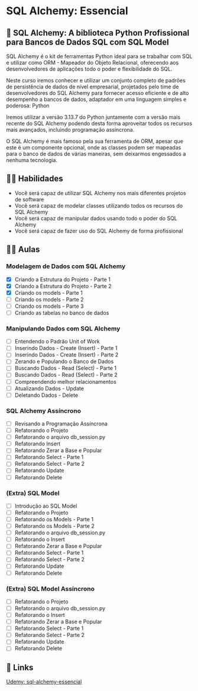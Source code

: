 # SQL Alchemy: Essencial
## 🚀 SQL Alchemy: A biblioteca Python Profissional para Bancos de Dados SQL com SQL Model

SQL Alchemy é o kit de ferramentas Python ideal para se trabalhar com SQL e utilizar como ORM - Mapeador do Objeto Relacional, oferecendo aos desenvolvedores de aplicações todo o poder e flexibilidade do SQL.

Neste curso iremos conhecer e utilizar um conjunto completo de padrões de persistência de dados de nível empresarial, projetados pelo time de desenvolvedores do SQL Alchemy para fornecer acesso eficiente e de alto desempenho a bancos de dados, adaptador em uma linguagem simples e poderosa: Python

Iremos utilizar a versão 3.13.7 do Python juntamente com a versão mais recente do SQL Alchemy podendo desta forma aproveitar todos os recursos mais avançados, incluindo programação assíncrona.

O SQL Alchemy é mais famoso pela sua ferramenta de ORM, apesar que este é um componente opcional, onde as classes podem ser mapeadas para o banco de dados de várias maneiras, sem deixarmos engessados a nenhuma tecnologia.

## 👨‍💻 Habilidades
* Você será capaz de utilizar SQL Alchemy nos mais diferentes projetos de software
* Você será capaz de modelar classes utilizando todos os recursos do SQL Alchemy
* Você será capaz de manipular dados usando todo o poder do SQL Alchemy
* Você será capaz de fazer uso do SQL Alchemy de forma profissional

## 👨‍🏫 Aulas
### Modelagem de Dados com SQL Alchemy
- [x] Criando a Estrutura do Projeto - Parte 1
- [X] Criando a Estrutura do Projeto - Parte 2
- [X] Criando os models - Parte 1
- [ ] Criando os models - Parte 2
- [ ] Criando os models - Parte 3
- [ ] Criando as tabelas no banco de dados

### Manipulando Dados com SQL Alchemy
- [ ] Entendendo o Padrão Unit of Work
- [ ] Inserindo Dados - Create (Insert) - Parte 1
- [ ] Inserindo Dados - Create (Insert) - Parte 2
- [ ] Zerando e Populando o Banco de Dados
- [ ] Buscando Dados - Read (Select) - Parte 1
- [ ] Buscando Dados - Read (Select) - Parte 2
- [ ] Compreendendo melhor relacionamentos
- [ ] Atualizando Dados - Update
- [ ] Deletando Dados - Delete

### SQL Alchemy Assíncrono
- [ ] Revisando a Programação Assíncrona
- [ ] Refatorando o Projeto
- [ ] Refatorando o arquivo db_session.py
- [ ] Refatorando Insert
- [ ] Refatorando Zerar a Base e Popular
- [ ] Refatorando Select - Parte 1
- [ ] Refatorando Select - Parte 2
- [ ] Refatorando Update
- [ ] Refatorando Delete

### (Extra) SQL Model
- [ ] Introdução ao SQL Model
- [ ] Refatorando o Projeto
- [ ] Refatorando os Models - Parte 1
- [ ] Refatorando os Models - Parte 2
- [ ] Refatorando o arquivo db_session.py
- [ ] Refatorando o Insert
- [ ] Refatorando Zerar a Base e Popular
- [ ] Refatorando Select - Parte 1
- [ ] Refatorando Select - Parte 2
- [ ] Refatorando Update
- [ ] Refatorando Delete

### (Extra) SQL Model Assíncrono
- [ ] Refatorando o Projeto
- [ ] Refatorando o arquivo db_session.py
- [ ] Refatorando o Insert
- [ ] Refatorando Zerar a Base e Popular
- [ ] Refatorando Select - Parte 1
- [ ] Refatorando Select - Parte 2
- [ ] Refatorando Update
- [ ] Refatorando Delete

## 🔗 Links
[Udemy: sql-alchemy-essencial](https://www.udemy.com/course/sql-alchemy-essencial/)